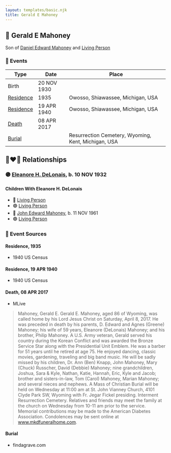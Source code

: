 ```yaml
---
layout: templates/basic.njk
title: Gerald E Mahoney
---
```

## 🔵 Gerald E Mahoney

Son of [Daniel Edward Mahoney](/people/2/24117676) and [Living Person](/people/1/15565254)

### 📆 Events

Type | Date | Place
------ | ------ | ------
Birth | 20 NOV 1930 |
[Residence](#event-09104348-5159-48ae-acd5-3ff4780cc684) | 1935 | Owosso, Shiawassee, Michigan, USA
[Residence](#event-f884f9b2-9a87-4db2-9d0d-492d193ca3fd) | 19 APR 1940 | Owosso, Shiawassee, Michigan, USA
[Death](#event-36a0f9c1-a10d-4051-99be-70ba69a0544c) | 08 APR 2017 |
[Burial](#event-1e016fac-ea71-4da5-b903-481ea8bc886e) |  | Resurrection Cemetery, Wyoming, Kent, Michigan, USA

## 👩‍❤️‍👨 Relationships

### 🟣 [Eleanore H. DeLonais](/people/4/45463626), b. 10 NOV 1932

#### Children With Eleanore H. DeLonais
* 🔵 [Living Person](/people/5/57716919)
* 🟣 [Living Person](/people/8/82431921)
* 🔵 [John Edward Mahoney](/people/2/20318131), b. 11 NOV 1961
* 🟣 [Living Person](/people/6/6203854)
### 📰 Event Sources

#### <a id="event-09104348-5159-48ae-acd5-3ff4780cc684"></a> Residence, 1935
* 1940 US Census

#### <a id="event-f884f9b2-9a87-4db2-9d0d-492d193ca3fd"></a> Residence, 19 APR 1940
* 1940 US Census

#### <a id="event-36a0f9c1-a10d-4051-99be-70ba69a0544c"></a> Death, 08 APR 2017
* MLive
>   
  > Mahoney, Gerald E. Gerald E. Mahoney, aged 86 of Wyoming, was called home by his Lord Jesus Christ on Saturday, April 8, 2017. He was preceded in death by his parents, D. Edward and Agnes (Greene) Mahoney; his wife of 59 years, Eleanore (DeLonais) Mahoney; and his brother, Philip Mahoney. A U.S. Army veteran, Gerald served his country during the Korean Conflict and was awarded the Bronze Service Star along with the Presidential Unit Emblem. He was a barber for 51 years until he retired at age 75. He enjoyed dancing, classic movies, gardening, traveling and big band music. He will be sadly missed by his children, Dr. Ann (Ben) Knapp, John Mahoney, Mary (Chuck) Russcher, David (Debbie) Mahoney; nine grandchildren, Joshua, Sara & Kyle, Nathan, Katie, Hannah, Eric, Kyle and Jacob; brother and sisters-in-law, Tom (Carol) Mahoney, Marian Mahoney; and several nieces and nephews. A Mass of Christian Burial will be held on Wednesday at 11:00 am at St. John Vianney Church, 4101 Clyde Park SW, Wyoming with Fr. Jegar Fickel presiding. Interment Resurrection Cemetery. Relatives and friends may meet the family at the church on Wednesday from 10-11 am prior to the service. Memorial contributions may be made to the American Diabetes Association. Condolences may be sent online at www.mkdfuneralhome.com.

#### <a id="event-1e016fac-ea71-4da5-b903-481ea8bc886e"></a> Burial
* findagrave.com
